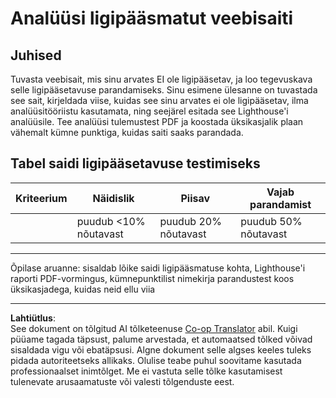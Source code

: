 <!--
CO_OP_TRANSLATOR_METADATA:
{
  "original_hash": "a258597a194e77d4fd469b3cd976b29e",
  "translation_date": "2025-10-11T11:52:19+00:00",
  "source_file": "1-getting-started-lessons/3-accessibility/assignment.md",
  "language_code": "et"
}
-->
# Analüüsi ligipääsmatut veebisaiti

## Juhised

Tuvasta veebisait, mis sinu arvates EI ole ligipääsetav, ja loo tegevuskava selle ligipääsetavuse parandamiseks. 
Sinu esimene ülesanne on tuvastada see sait, kirjeldada viise, kuidas see sinu arvates ei ole ligipääsetav, ilma analüüsitööriistu kasutamata, ning seejärel esitada see Lighthouse'i analüüsile. Tee analüüsi tulemustest PDF ja koostada üksikasjalik plaan vähemalt kümne punktiga, kuidas saiti saaks parandada.

## Tabel saidi ligipääsetavuse testimiseks

| Kriteerium | Näidislik | Piisav | Vajab parandamist |
|------------|-----------|--------|-------------------|
|            | puudub <10% nõutavast | puudub 20% nõutavast | puudub 50% nõutavast |

----
Õpilase aruanne: sisaldab lõike saidi ligipääsmatuse kohta, Lighthouse'i raporti PDF-vormingus, kümnepunktilist nimekirja parandustest koos üksikasjadega, kuidas neid ellu viia

---

**Lahtiütlus**:  
See dokument on tõlgitud AI tõlketeenuse [Co-op Translator](https://github.com/Azure/co-op-translator) abil. Kuigi püüame tagada täpsust, palume arvestada, et automaatsed tõlked võivad sisaldada vigu või ebatäpsusi. Algne dokument selle algses keeles tuleks pidada autoriteetseks allikaks. Olulise teabe puhul soovitame kasutada professionaalset inimtõlget. Me ei vastuta selle tõlke kasutamisest tulenevate arusaamatuste või valesti tõlgenduste eest.
